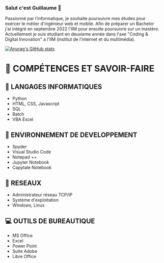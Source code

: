 ### Salut c'est Guillaume 👋

Passionné par l’informatique, je souhaite poursuivre mes études pour exercer le métier d'ingénieur web et mobile. 
Afin de préparer un Bachelor j'ai intégré en septembre 2022 l'IIM pour ensuite   poursuivre sur un mastère.
Actuellement je suis etudiant en deuxieme année dans l'axe "Coding & Digital Innovation" a l'IIM (institut de l'internet et du multimédia).

[![Anurag's GitHub stats](https://github-readme-stats.vercel.app/api?username=guigzlsx)](https://github.com/anuraghazra/github-readme-stats)


# 📝 COMPÉTENCES ET SAVOIR-FAIRE

## 💬 LANGAGES INFORMATIQUES
* Python
* HTML, CSS, Javascript
* SQL
* Batch
* VBA Excel
## 🌱 ENVIRONNEMENT DE DEVELOPPEMENT
* Spyder
* Visual Studio Code
* Notepad ++
* Jupyter Notebook
* Capytale Notebook
## 📡 RESEAUX 
* Administrateur réseau TCP/IP
* Système d'exploitation
* Windows, Linux
## 💻 OUTILS DE BUREAUTIQUE
* MS Office
* Excel
* Power Point
* Suite Adobe
* Libre Office
